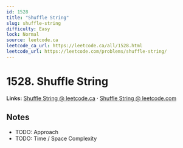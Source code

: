 ```yaml
--- 
id: 1528
title: "Shuffle String"
slug: shuffle-string
difficulty: Easy
lock: Normal
source: leetcode.ca
leetcode_ca_url: https://leetcode.ca/all/1528.html
leetcode_url: https://leetcode.com/problems/shuffle-string/
---
```


# 1528. Shuffle String

**Links:** [Shuffle String @ leetcode.ca](https://leetcode.ca/all/1528.html) · [Shuffle String @ leetcode.com](https://leetcode.com/problems/shuffle-string/)

## Notes
- TODO: Approach
- TODO: Time / Space Complexity
